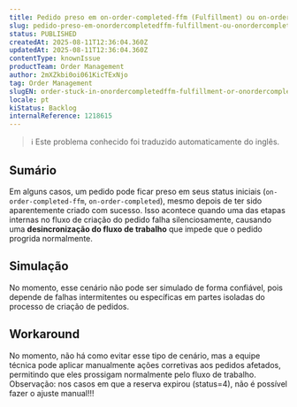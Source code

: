 ```yaml
---
title: Pedido preso em on-order-completed-ffm (Fulfillment) ou on-order-completed (Marketplace) mesmo após a criação bem-sucedida (isCompleted: true)
slug: pedido-preso-em-onordercompletedffm-fulfillment-ou-onordercompleted-marketplace-mesmo-apos-a-criacao-bemsucedida-iscompleted-true
status: PUBLISHED
createdAt: 2025-08-11T12:36:04.360Z
updatedAt: 2025-08-11T12:36:04.360Z
contentType: knownIssue
productTeam: Order Management
author: 2mXZkbi0oi061KicTExNjo
tag: Order Management
slugEN: order-stuck-in-onordercompletedffm-fulfillment-or-onordercompleted-marketplace-even-after-successful-creation-iscompleted-true
locale: pt
kiStatus: Backlog
internalReference: 1218615
---
```


>ℹ️ Este problema conhecido foi traduzido automaticamente do inglês.

## Sumário


Em alguns casos, um pedido pode ficar preso em seus status iniciais (`on-order-completed-ffm`, `on-order-completed`), mesmo depois de ter sido aparentemente criado com sucesso. Isso acontece quando uma das etapas internas no fluxo de criação do pedido falha silenciosamente, causando uma **desincronização do fluxo de trabalho** que impede que o pedido progrida normalmente.


## Simulação


No momento, esse cenário não pode ser simulado de forma confiável, pois depende de falhas intermitentes ou específicas em partes isoladas do processo de criação de pedidos.

## Workaround


No momento, não há como evitar esse tipo de cenário, mas a equipe técnica pode aplicar manualmente ações corretivas aos pedidos afetados, permitindo que eles prossigam normalmente pelo fluxo de trabalho.
Observação: nos casos em que a reserva expirou (status=4), não é possível fazer o ajuste manual!!!



